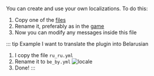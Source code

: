 You can create and use your own localizations. To do this:
1. Copy one of the [files](/docs/localizations/)
2. Rename it, preferably as in the [game](https://minecraft.wiki/w/Language)
3. Now you can modify any messages inside this file

::: tip Example
I want to translate the plugin into Belarusian
1. I copy the file `ru_ru.yml`
2. Rename it to `be_by.yml`
   ![locale](/locale.png)
3. Done!
   :::